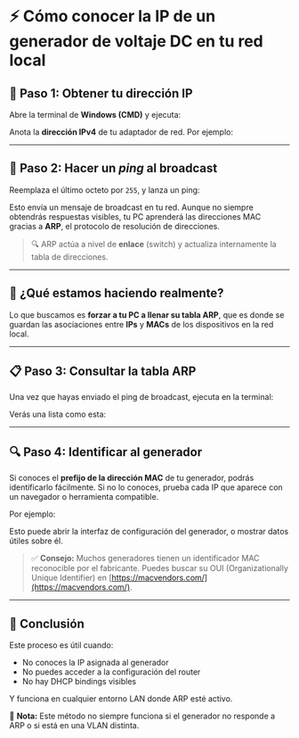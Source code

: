 # ⚡ Cómo conocer la IP de un generador de voltaje DC en tu red local

## 🧭 Paso 1: Obtener tu dirección IP

Abre la terminal de **Windows (CMD)** y ejecuta:


Anota la **dirección IPv4** de tu adaptador de red. Por ejemplo:


---

## 📡 Paso 2: Hacer un *ping* al broadcast

Reemplaza el último octeto por `255`, y lanza un ping:


Esto envía un mensaje de broadcast en tu red. Aunque no siempre obtendrás respuestas visibles, tu PC aprenderá las direcciones MAC gracias a **ARP**, el protocolo de resolución de direcciones.

> 🔍 ARP actúa a nivel de **enlace** (switch) y actualiza internamente la tabla de direcciones.

---

## 🧠 ¿Qué estamos haciendo realmente?

Lo que buscamos es **forzar a tu PC a llenar su tabla ARP**, que es donde se guardan las asociaciones entre **IPs** y **MACs** de los dispositivos en la red local.

---

## 📋 Paso 3: Consultar la tabla ARP

Una vez que hayas enviado el ping de broadcast, ejecuta en la terminal:


Verás una lista como esta:


---

## 🔍 Paso 4: Identificar al generador

Si conoces el **prefijo de la dirección MAC** de tu generador, podrás identificarlo fácilmente. Si no lo conoces, prueba cada IP que aparece con un navegador o herramienta compatible.

Por ejemplo:


Esto puede abrir la interfaz de configuración del generador, o mostrar datos útiles sobre él.

> ✅ **Consejo:** Muchos generadores tienen un identificador MAC reconocible por el fabricante. Puedes buscar su OUI (Organizationally Unique Identifier) en [https://macvendors.com/](https://macvendors.com/).

---

## 🧩 Conclusión

Este proceso es útil cuando:

- No conoces la IP asignada al generador
- No puedes acceder a la configuración del router
- No hay DHCP bindings visibles

Y funciona en cualquier entorno LAN donde ARP esté activo.

📌 **Nota:** Este método no siempre funciona si el generador no responde a ARP o si está en una VLAN distinta.
